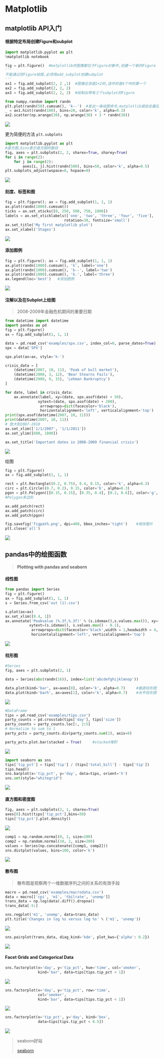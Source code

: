 # Matplotlib

## matplotlib API入门

#### 根据特定布局创建Figure和subplot

```python
import matplotlib.pyplot as plt
%matplotlib notebook

fig = plt.figure()	#matplotlib的图像都位于Figure对象中,创建一个新的Figure
'''
不能通过空Figure绘图,必须用add_subplot创建subplot
'''
ax1 = fig.add_subplot(2, 2 ,1)	#图像应该是2×2的,选中的是4个中的第一个
ax2 = fig.add_subplot(2, 2, 2)
ax3 = fig.add_subplot(2, 2, 3)	#绘制出带有三个subplot的Figure

from numpy.random import randn
plt.plot(randn(50).cumsum(), 'k--')  #发出一条绘图命令,matplotlib就会在最后一个用过的subplot(如果没有就创建一个)上绘制.绘图命令,"k--"是一个线性模型
_ = ax1.hist(randn(100), bins=20, color='k', alpha=0.3)
ax2.scatter(np.arange(30), np.arange(30) + 3 * randn(30))

```

![](/home/jimmyli/Documents/MD/pics/mch8_2.png)

更为简便的方法 `plt.subplots`

```python
import matplotlib.pyplot as plt
#直方图,bins表示直方图的数目
fig, axes = plt.subplots(2, 2, sharex=True, sharey=True)
for i in range(2):
    for j in range(2):
        axes[i, j].hist(randn(500), bins=50, color='k', alpha=0.5)
plt.subplots_adjust(wspace=0, hspace=0)
```

![](/home/jimmyli/Documents/MD/pics/mch8_1.png)

#### 刻度、标签和图

```python
fig = plt.figure(); ax = fig.add_subplot(1, 1, 1)
ax.plot(randn(1000).cumsum())
ticks = ax.set_xticks([0, 250, 500, 750, 1000])
labels = ax.set_xticklabels(['one', 'two', 'three', 'four', 'five'],
                           rotation=30, fontsize='small')
ax.set_title('My first matplotlib plot')
ax.set_xlabel('Stages')
```

![](/home/jimmyli/Documents/MD/pics/mch8_4.png)

#### 添加图例

```python
fig = plt.figure(); ax = fig.add_subplot(1, 1, 1)
ax.plot(randn(1000).cumsum(), 'k', label='one')
ax.plot(randn(1000).cumsum(), 'k--', label='two')
ax.plot(randn(1000).cumsum(), 'k.', label='three')
ax.legend(loc='best')	#添加图例
```

![](/home/jimmyli/Documents/MD/pics/mch8_5.png)

#### 注解以及在Subplot上绘图

> 2008-2009年金融危机期间的重要日期 

```python
from datetime import datetime
import pandas as pd
fig = plt.figure()
ax = fig.add_subplot(1, 1, 1)

data = pd.read_csv('examples/spx.csv', index_col=0, parse_dates=True)  # 解析日期
spx = data['SPX']

spx.plot(ax=ax, style='k-')

crisis_data = [
    (datetime(2007, 10, 11), 'Peak of bull market'),
    (datetime(2008, 3, 12), 'Bear Stearns Fails'),
    (datetime(2008, 9, 15), 'Lehman Bankruptcy')
]

for date, label in crisis_data:
    ax.annotate(label, xy=(date, spx.asof(date) + 50),
               xytext=(date, spx.asof(date) + 200),
                arrowprops=dict(facecolor='black'),
                horizontalalignment='left', verticalalignment='top')
print(spx.asof(datetime(2007, 10, 11)))
print(datetime(2007, 10, 11))
# 放大到2007-2010
ax.set_xlim(['1/1/2007', '1/1/2011'])
ax.set_ylim([600, 1800])

ax.set_title('Important dates in 2008-2009 financial crisis')
```

![](/home/jimmyli/Documents/MD/pics/mch8_3.png)

绘图

```python
fig = plt.figure()
ax = fig.add_subplot(1, 1, 1)

rect = plt.Rectangle((0.2, 0.75), 0.4, 0.15, color='k', alpha=0.3)
circ = plt.Circle((0.7, 0.2), 0.15, color='b', alpha=0.3)
pgon = plt.Polygon([[0.15, 0.15], [0.35, 0.4], [0.2, 0.6]], color='g', alpha=0.5)
#Polygon多边形

ax.add_patch(rect)
ax.add_patch(circ)
ax.add_patch(pgon)

fig.savefig('figpath.png', dpi=400, bbox_inches='tight')	#保存图片
plt.close('all')
```

![](/home/jimmyli/Documents/MD/pics/mch8_6.png)

## pandas中的绘图函数

> #### Plotting with pandas and seaborn

#### 线性图

```python
from pandas import Series
fig = plt.figure()
ax = fig.add_subplot(1, 1, 1)
s = Series.from_csv('out (1).csv')

s.plot(ax=ax)
ax.set_xlim([0.4, 1])
ax.annotate('Peakvalue (%.3f,%.3f)' % (s.idxmax(),s.values.max()), xy=(s.idxmax(), s.values.max() - 0.02),
           xytext=(s.idxmax(), s.values.max() - 0.1),
            arrowprops=dict(facecolor='black',width = 1,headwidth = 4, ),
            horizontalalignment='left', verticalalignment='top')

```

![](/home/jimmyli/Documents/MD/pics/mch8_7.png)

#### 柱形图

```python
#Series
fig, axes = plt.subplots(2, 1)

data = Series(abs(randn(16)), index=list('abcdefghijklmnop'))

data.plot(kind='bar', ax=axes[0], color='k', alpha=0.7)		#垂直柱形图
data.plot(kind='barh', ax=axes[1], color='k', alpha=0.7)	#水平柱形图
```

![](/home/jimmyli/Documents/MD/pics/mch8_8.png)

```python
#DataFrame
tips = pd.read_csv('examples/tips.csv')
party_counts = pd.crosstab(tips['day'], tips['size'])
party_counts = party_counts.loc[:, 2:5]
# Normalize to sum to 1
party_pcts = party_counts.div(party_counts.sum(1), axis=0)

party_pcts.plot.bar(stacked = True) 	#stacked堆积
```

![](/home/jimmyli/Documents/MD/pics/mch8_10.png)



```python
import seaborn as sns
tips['tip_pct'] = tips['tip'] / (tips['total_bill'] - tips['tip'])
tips.head()
sns.barplot(x='tip_pct', y='day', data=tips, orient='h')
sns.set(style="whitegrid")
```

![](/home/jimmyli/Documents/MD/pics/mch8_11.png)

#### 直方图和密度图

```python
fig, axes = plt.subplots(2, 1, sharex=True)
axes[0].hist(tips['tip_pct'],bins=50)
tips['tip_pct'].plot.density()
```

![](/home/jimmyli/Documents/MD/pics/mch8_12.png)

```python
comp1 = np.random.normal(0, 1, size=200)
comp2 = np.random.normal(10, 2, size=200)
values = Series(np.concatenate([comp1, comp2]))
sns.distplot(values, bins=100, color='k')
```

![](/home/jimmyli/Documents/MD/pics/mch8_13.png)

#### 散布图

> 散布图是观察两个一维数据序列之间的关系的有效手段

```python
macro = pd.read_csv('examples/macrodata.csv')
data = macro[['cpi', 'm1', 'tbilrate', 'unemp']]
trans_data = np.log(data).diff().dropna()
trans_data[-5:]

sns.regplot('m1', 'unemp', data=trans_data)
plt.title('Changes in log %s versus log %s' % ('m1', 'unemp'))
```

![](/home/jimmyli/Documents/MD/pics/mch8_14.png)

```python
sns.pairplot(trans_data, diag_kind='kde', plot_kws={'alpha': 0.2})
```

![](/home/jimmyli/Documents/MD/pics/mch8_15.png)

#### Facet Grids and Categorical Data

```python
sns.factorplot(x='day', y='tip_pct', hue='time', col='smoker',
               kind='bar', data=tips[tips.tip_pct < 1])
```

![](/home/jimmyli/Documents/MD/pics/mch8_16.png)

```python
sns.factorplot(x='day', y='tip_pct', row='time',
               col='smoker',
               kind='bar', data=tips[tips.tip_pct < 1])
```

![](/home/jimmyli/Documents/MD/pics/mch8_17.png)

```python
sns.factorplot(x='tip_pct', y='day', kind='box',
               data=tips[tips.tip_pct < 0.5])
```

![](/home/jimmyli/Documents/MD/pics/mch8_18.png)

> seaborn好站
>
> [seaborn](http://seaborn.pydata.org)

